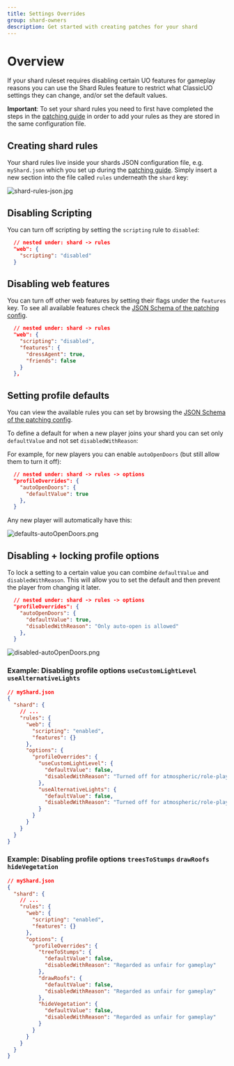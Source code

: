 ```yaml
---
title: Settings Overrides
group: shard-owners
description: Get started with creating patches for your shard
---
```

# Overview
If your shard ruleset requires disabling certain UO features for gameplay reasons you can use the Shard Rules feature to
restrict what ClassicUO settings they can change, and/or set the default values.

**Important**: To set your shard rules you need to first have completed the steps in the [patching guide](https://classicuo.org/docs/shard-owners/patching/)
in order to add your rules as they are stored in the same configuration file.

## Creating shard rules

Your shard rules live inside your shards JSON configuration file, e.g. `myShard.json` which you set up during the [patching guide](https://classicuo.org/docs/shard-owners/patching/).
Simply insert a new section into the file called `rules` underneath the `shard` key:

![shard-rules-json.jpg](/images/shard-rules/shard-rules-json.jpg)

## Disabling Scripting

You can turn off scripting by setting the `scripting` rule to `disabled`:

```json
  // nested under: shard -> rules
  "web": {
    "scripting": "disabled"
  }
```

## Disabling web features

You can turn off other web features by setting their flags under the `features` key. 
To see all available features check the [JSON Schema of the patching config](https://json-schema.app/view/%23/%23%2Fdefinitions%2FshardSchema/%23%2Fdefinitions%2FshardSchema%2Fproperties%2Frules?url=https%3A%2F%2Funpkg.com%2F%40classicuo%2Fcli%40latest%2Fdist%2Fschemas%2FconfigJsonSchema.json).

```json
  // nested under: shard -> rules
  "web": {
    "scripting": "disabled",
    "features": {
      "dressAgent": true,
      "friends": false
    }
  },
```

## Setting profile defaults
You can view the available rules you can set by browsing the [JSON Schema of the patching config](https://json-schema.app/view/%23/%23%2Fdefinitions%2FshardSchema/%23%2Fdefinitions%2FshardSchema%2Fproperties%2Frules/%23%2Fdefinitions%2FshardSchema%2Fproperties%2Frules%2Fproperties%2Foptions/%23%2Fdefinitions%2FshardSchema%2Fproperties%2Frules%2Fproperties%2Foptions%2Fproperties%2FprofileOverrides?url=https%3A%2F%2Funpkg.com%2F%40classicuo%2Fcli%40latest%2Fdist%2Fschemas%2FconfigJsonSchema.json).

To define a default for when a new player joins your shard you can set only `defaultValue` and not set `disabledWithReason`:

For example, for new players you can enable `autoOpenDoors` (but still allow them to turn it off):


```json
  // nested under: shard -> rules -> options
  "profileOverrides": {
    "autoOpenDoors": {
      "defaultValue": true
    },
  }
```

Any new player will automatically have this:

![defaults-autoOpenDoors.png](/images/shard-rules/defaults-autoOpenDoors.png)

## Disabling + locking profile options
To lock a setting to a certain value you can combine `defaultValue` and `disabledWithReason`. This will allow you to set
the default and then prevent the player from changing it later.
```json
  // nested under: shard -> rules -> options
  "profileOverrides": {
    "autoOpenDoors": {
      "defaultValue": true,
      "disabledWithReason": "Only auto-open is allowed"
    },
  }
```
![disabled-autoOpenDoors.png](/images/shard-rules/disabled-autoOpenDoors.png)

### Example: Disabling profile options `useCustomLightLevel` `useAlternativeLights`

```json
// myShard.json
{
  "shard": {
    // ...
    "rules": {
      "web": {
        "scripting": "enabled",
        "features": {}
      },
      "options": {
        "profileOverrides": {
          "useCustomLightLevel": {
            "defaultValue": false,
            "disabledWithReason": "Turned off for atmospheric/role-play reasons"
          },
          "useAlternativeLights": {
            "defaultValue": false,
            "disabledWithReason": "Turned off for atmospheric/role-play reasons"
          }
        }
      }
    }
  }
}
```

### Example: Disabling profile options `treesToStumps` `drawRoofs` `hideVegetation`

```json
// myShard.json
{
  "shard": {
    // ...
    "rules": {
      "web": {
        "scripting": "enabled",
        "features": {}
      },
      "options": {
        "profileOverrides": {
          "treeToStumps": {
            "defaultValue": false,
            "disabledWithReason": "Regarded as unfair for gameplay"
          },
          "drawRoofs": {
            "defaultValue": false,
            "disabledWithReason": "Regarded as unfair for gameplay"
          },
          "hideVegetation": {
            "defaultValue": false,
            "disabledWithReason": "Regarded as unfair for gameplay"
          }
        }
      }
    }
  }
}
```
